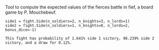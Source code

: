 Tool to compute the expected values of the fierces battle in fief, a board game by P. Mouchebeuf.


    side1 = fight.Side(n_soldiers=2, n_knights=3, n_lords=1)
    side2 = fight.Side(n_soldiers=1, n_knights=8, n_lords=2, bonus_dice=-1)

    This fight has probability of 1.641% side 1 victory, 98.239% side 2 victory, and a draw for 0.12%.

